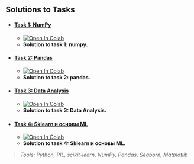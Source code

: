 ## Solutions to Tasks

- #### [Task 1: NumPy](https://github.com/fishenzone/Projects/blob/notebook/projects/test_tasks/Ridex_GmbH/task_1_numpy.ipynb 'task_1_numpy.ipynb')
    - <a href="https://colab.research.google.com/github/fishenzone/Projects/blob/notebook/projects/test_tasks/Ridex_GmbH/task_1_numpy.ipynb" target="_parent"><img src="https://colab.research.google.com/assets/colab-badge.svg" alt="Open In Colab"/></a>
    - **Solution to task 1: numpy.**

- #### [Task 2: Pandas](https://github.com/fishenzone/Projects/blob/notebook/projects/test_tasks/Ridex_GmbH/task_2_pandas.ipynb 'task_2_pandas.ipynb')
    - <a href="https://colab.research.google.com/github/fishenzone/Projects/blob/notebook/projects/test_tasks/Ridex_GmbH/task_2_pandas.ipynb" target="_parent"><img src="https://colab.research.google.com/assets/colab-badge.svg" alt="Open In Colab"/></a>
    - **Solution to task 2: pandas.**

- #### [Task 3: Data Analysis](https://github.com/fishenzone/Projects/blob/notebook/projects/test_tasks/Ridex_GmbH/task_3_DA.ipynb 'task_3_DA.ipynb')
    - <a href="https://colab.research.google.com/github/fishenzone/Projects/blob/notebook/projects/test_tasks/Ridex_GmbH/task_3_DA.ipynb" target="_parent"><img src="https://colab.research.google.com/assets/colab-badge.svg" alt="Open In Colab"/></a>
    -  **Solution to task 3: Data Analysis.**

- #### [Task 4: Sklearn и основы ML](https://github.com/fishenzone/Projects/blob/notebook/projects/test_tasks/Ridex_GmbH/task_4_sklearn.ipynb 'task_4_sklearn.ipynb')
    - <a href="https://colab.research.google.com/github/fishenzone/Projects/blob/notebook/projects/test_tasks/Ridex_GmbH/task_4_sklearn.ipynb" target="_parent"><img src="https://colab.research.google.com/assets/colab-badge.svg" alt="Open In Colab"/></a>
    - **Solution to task 4: Sklearn и основы ML.**

> _Tools: Python, PIL, scikit-learn, NumPy, Pandas, Seaborn, Matplotlib_ 
